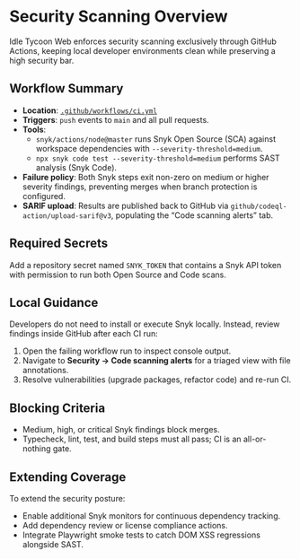 # Security Scanning Overview

Idle Tycoon Web enforces security scanning exclusively through GitHub Actions, keeping local developer environments clean while preserving a high security bar.

## Workflow Summary

- **Location**: [`.github/workflows/ci.yml`](.github/workflows/ci.yml)
- **Triggers**: `push` events to `main` and all pull requests.
- **Tools**:
  - `snyk/actions/node@master` runs Snyk Open Source (SCA) against workspace dependencies with `--severity-threshold=medium`.
  - `npx snyk code test --severity-threshold=medium` performs SAST analysis (Snyk Code).
- **Failure policy**: Both Snyk steps exit non-zero on medium or higher severity findings, preventing merges when branch protection is configured.
- **SARIF upload**: Results are published back to GitHub via `github/codeql-action/upload-sarif@v3`, populating the “Code scanning alerts” tab.

## Required Secrets

Add a repository secret named `SNYK_TOKEN` that contains a Snyk API token with permission to run both Open Source and Code scans.

## Local Guidance

Developers do not need to install or execute Snyk locally. Instead, review findings inside GitHub after each CI run:

1. Open the failing workflow run to inspect console output.
2. Navigate to **Security → Code scanning alerts** for a triaged view with file annotations.
3. Resolve vulnerabilities (upgrade packages, refactor code) and re-run CI.

## Blocking Criteria

- Medium, high, or critical Snyk findings block merges.
- Typecheck, lint, test, and build steps must all pass; CI is an all-or-nothing gate.

## Extending Coverage

To extend the security posture:

- Enable additional Snyk monitors for continuous dependency tracking.
- Add dependency review or license compliance actions.
- Integrate Playwright smoke tests to catch DOM XSS regressions alongside SAST.
